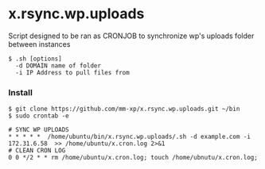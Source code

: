 # x.rsync.wp.uploads

Script designed to be ran as CRONJOB to synchronize wp's uploads folder between instances
    
    $ .sh [options]
      -d DOMAIN name of folder
      -i IP Address to pull files from

### Install 
    $ git clone https://github.com/mm-xp/x.rsync.wp.uploads.git ~/bin
    $ sudo crontab -e
    
    # SYNC WP UPLOADS
    * * * * *  /home/ubuntu/bin/x.rsync.wp.uploads/.sh -d example.com -i 172.31.6.58  >> /home/ubuntu/x.cron.log 2>&1
    # CLEAN CRON LOG
    0 0 */2 * * rm /home/ubuntu/x.cron.log; touch /home/ubnutu/x.cron.log;

